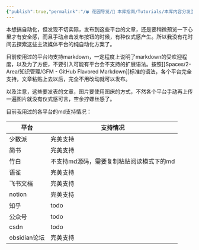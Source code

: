 ```yaml
---
{"publish":true,"permalink":"/🍀 花园导览/🧰 本库指南/Tutorials/本库内容分发至主流媒体平台的实践探索.md","title":"本库内容分发至主流媒体平台的实践探索","created":"2022-08-25","modified":"2023-03-14","published":"2025-07-10T21:54:49.266+08:00","cssclasses":""}
---
```


本想搞自动化，但发现不切实际，发布到这些平台的文章，还是要稍微预览一下心里才有安全感，而且手动点击发布按钮的时候，有种仪式感产生。所以我没有花时间去探索这些主流媒体平台的纯自动化方案了。

目前使用过的平台均支持markdown，一定程度上说明了markdown的受欢迎程度，以及为了方便，不要引入可能有平台会不支持的扩展语法。按照[[Spaces/2-Area/知识管理/GFM - GitHub Flavored Markdown]]标准的语法，各个平台完全支持，文章粘贴上去以后，完全不用改动就可以发布。

以及注意，这些要发表的文章，图片要使用图床的方式，不然各个平台手动再上传一遍图片就没有仪式感可言，空余拧螺丝感了。

目前我用过的各平台的md支持情况：

| 平台         | 支持情况                   |
| ---------- | ---------------------- |
| 少数派        | 完美支持                   |
| 简书         | 完美支持                   |
| 竹白         | 不支持md源码，需要复制粘贴阅读模式下的md |
| 语雀         | 完美支持                   |
| 飞书文档       | 完美支持                   |
| notion     | 完美支持                   |
| 知乎         | todo                   |
| 公众号        | todo                   |
| csdn       | todo                   |
| obsidian论坛 | 完美支持                   |